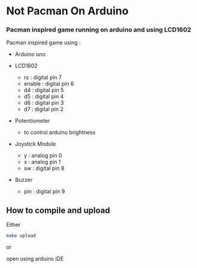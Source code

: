 # Not Pacman On Arduino

### Pacman inspired game running on arduino and using LCD1602

Pacman inspired game using :

* Arduino uno

* LCD1602
  * rs      :   digital pin 7
  * enable  :   digital pin 6
  * d4      :   digital pin 5
  * d5      :   digital pin 4
  * d6      :   digital pin 3
  * d7      :   digital pin 2

* Potentiometer
  * to control arduino brightness

* Joystick Module
  * y       :   analog pin 0
  * x       :   analog pin 1
  * sw      :   digital pin 8

* Buzzer
  * pin     :   digital pin 9

## How to compile and upload

Either

```bash
make upload
```

or

open using arduino IDE